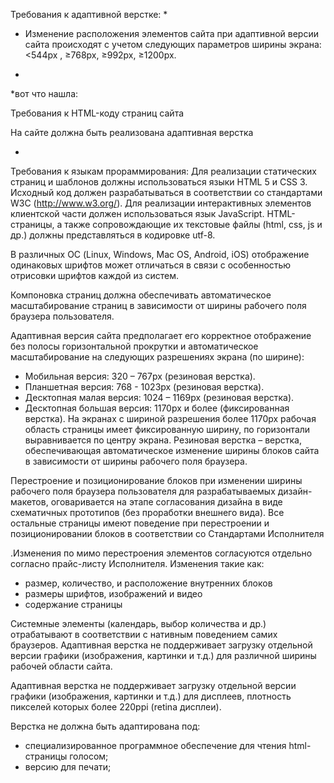 
Требования к адаптивной верстке:
* 

* Изменение расположения элементов сайта при адаптивной версии сайта происходят с учетом следующих параметров ширины экрана: <544px ,  ≥768px, ≥992px, ≥1200px.

* 

*вот что нашла:

Требования к HTML-коду страниц сайта

На сайте должна быть реализована адаптивная верстка


* 
Требования к языкам прораммирования: 
Для реализации статических страниц и шаблонов должны использоваться языки HTML 5 и CSS 3. Исходный код должен разрабатываться в соответствии со стандартами W3C (http://www.w3.org/).
Для реализации интерактивных элементов клиентской части должен использоваться язык JavaScript.
HTML-страницы, а также сопровождающие их текстовые файлы (html, css, js и др.) должны представляться в кодировке utf-8.



В различных ОС (Linux, Windows, Mac OS, Android, iOS) отображение одинаковых шрифтов может отличаться в связи с особенностью отрисовки шрифтов каждой из систем.

Компоновка страниц должна обеспечивать автоматическое масштабирование страниц в зависимости от ширины рабочего поля браузера пользователя.

Адаптивная версия сайта предполагает его корректное отображение без полосы горизонтальной прокрутки и автоматическое масштабирование на следующих разрешениях экрана (по ширине):
* Мобильная версия: 320 – 767px (резиновая верстка).
* Планшетная версия: 768 - 1023px (резиновая верстка).
*	Десктопная малая версия: 1024 – 1169px (резиновая верстка).
* 	Десктопная большая версия: 1170px и более (фиксированная верстка).
На экранах с шириной разрешения более 1170px рабочая область страницы имеет фиксированную ширину, по горизонтали выравнивается по центру экрана.
Резиновая верстка – верстка, обеспечивающая автоматическое изменение ширины блоков сайта в зависимости от ширины рабочего поля браузера. 


Перестроение и позиционирование блоков при изменении ширины рабочего поля браузера пользователя для разрабатываемых дизайн-макетов, оговаривается на этапе согласования дизайна в виде схематичных прототипов (без проработки внешнего вида). Все остальные страницы имеют поведение при перестроении и позиционировании блоков в соответствии со Стандартами Исполнителя

.Изменения по мимо перестроения элементов согласуются отдельно согласно прайс-листу Исполнителя. Изменения такие как:
  * размер, количество, и расположение внутренних блоков
  * размеры шрифтов, изображений и видео
  * содержание страницы


Системные элементы (календарь, выбор количества и др.) отрабатывают в соответствии с нативным поведением самих браузеров. 
Адаптивная верстка не поддерживает загрузку отдельной версии графики (изображения, картинки и т.д.) для различной ширины рабочей области сайта.

Адаптивная верстка не поддерживает загрузку отдельной версии графики (изображения, картинки и т.д.) для дисплеев, плотность пикселей которых более 220ppi (retina дисплеи).

Верстка не должна быть адаптирована под:
* специализированное программное обеспечение для чтения html-страницы голосом;
* версию для печати;

